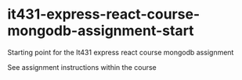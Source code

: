 # it431-express-react-course-mongodb-assignment-start
Starting point for the It431 express react course mongodb assignment

See assignment instructions within the course
